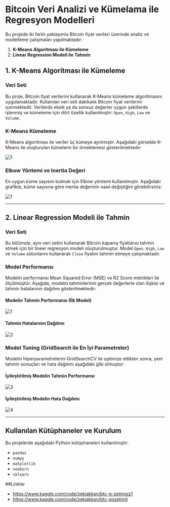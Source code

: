 # Bitcoin Veri Analizi ve Kümelama ile Regresyon Modelleri

Bu projede iki farklı yaklaşımla Bitcoin fiyat verileri üzerinde analiz ve modelleme çalışmaları yapılmaktadır:

1. **K-Means Algoritması ile Kümeleme**
2. **Linear Regression Modeli ile Tahmin**

## 1. K-Means Algoritması ile Kümeleme

### Veri Seti
Bu proje, Bitcoin fiyat verilerini kullanarak K-Means kümeleme algoritmasını uygulamaktadır. Kullanılan veri seti dakikalık Bitcoin fiyat verilerini içermektedir. Verilerde eksik ya da sonsuz değerler uygun şekillerde işlenmiş ve kümeleme için dört özellik kullanılmıştır: `Open`, `High`, `Low` ve `Volume`.

### K-Means Kümeleme

K-Means algoritması ile veriler üç kümeye ayrılmıştır. Aşağıdaki görselde K-Means ile oluşturulan kümelerin bir örneklemesi gösterilmektedir:

![1](https://github.com/user-attachments/assets/01d647d6-110b-4926-9e23-83476667649a)

### Elbow Yöntemi ve Inertia Değeri

En uygun küme sayısını bulmak için Elbow yöntemi kullanılmıştır. Aşağıdaki grafikte, küme sayısına göre inertia değerinin nasıl değiştiğini görebilirsiniz:

![1](https://github.com/user-attachments/assets/030b7009-0058-4048-ac91-cef576a5f649)


---

## 2. Linear Regression Modeli ile Tahmin

### Veri Seti
Bu bölümde, aynı veri setini kullanarak Bitcoin kapanış fiyatlarını tahmin etmek için bir lineer regresyon modeli oluşturulmuştur. Model `Open`, `High`, `Low` ve `Volume` sütunlarını kullanarak `Close` fiyatını tahmin etmeye çalışmaktadır.

### Model Performansı

Modelin performansı Mean Squared Error (MSE) ve R2 Score metrikleri ile ölçülmüştür. Aşağıda, modelin tahminlerinin gerçek değerlerle olan ilişkisi ve tahmin hatalarının dağılımı gösterilmektedir:

#### Modelin Tahmin Performansı (İlk Model)

![1](https://github.com/user-attachments/assets/d5ec2e52-2f94-4c55-8a5c-878f092ebe3c)


#### Tahmin Hatalarının Dağılımı

![2](https://github.com/user-attachments/assets/048af0b4-818e-48a4-a0b2-fbab863a5d55)


### Model Tuning (GridSearch ile En İyi Parametreler)

Modelin hiperparametrelerini GridSearchCV ile optimize ettikten sonra, yeni tahmin sonuçları ve hata dağılımı aşağıdaki gibi olmuştur:

#### İyileştirilmiş Modelin Tahmin Performansı

![3](https://github.com/user-attachments/assets/72191241-e91f-42dc-9f8b-24bf298858a5)


#### İyileştirilmiş Modelin Hata Dağılımı

![4](https://github.com/user-attachments/assets/f01b9d82-b89a-469e-8c91-5c28250613a7)


---

## Kullanılan Kütüphaneler ve Kurulum

Bu projelerde aşağıdaki Python kütüphaneleri kullanılmıştır:

- `pandas`
- `numpy`
- `matplotlib`
- `seaborn`
- `sklearn`

##Linkler
- https://www.kaggle.com/code/zekiakkan/btc-g-zetimsiz1
- https://www.kaggle.com/code/zekiakkan/btc-gozetimli
